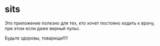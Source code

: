 # sits

Это приложение полезно для тех, кто хочет постояно ходить к врачу, при этом если даже верный пульс.

Будьте здоровы, товарищи!!!!




